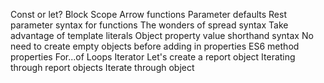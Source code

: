 Const or let?
Block Scope
Arrow functions
Parameter defaults
Rest parameter syntax for functions
The wonders of spread syntax
Take advantage of template literals
Object property value shorthand syntax
No need to create empty objects before adding in properties
ES6 method properties
For...of Loops
Iterator
Let's create a report object
Iterating through report objects
Iterate through object
